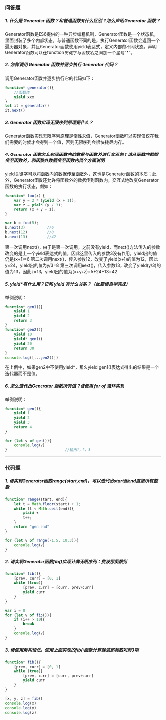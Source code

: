 ### 问答题
##### 1. 什么是 Generator 函数？和普通函数有什么区别？怎么声明 Generator 函数？
Generator函数是ES6提供的一种异步编程机制，Generator函数是一个状态机，里面封装了多个内部状态。与普通函数不同的是，执行Generator函数会返回一个遍历器对象，并且Generator函数使用yield表达式，定义内部的不同状态。声明Generator函数可以在function关键字与函数名之间加一个星号"*"。
##### 2. 怎样调用 Generator 函数并逐步执行 Generator 代码？
调用Generator函数并逐步执行它的代码如下：
```javascript
function* generator(){
    //函数体
    yield xxx
}
let it = generator()
it.next()
```
##### 3. Generator 函数实现无限序列原理是什么？
Generator函数实现无限序列原理是惰性求值，Generator函数可以实现仅仅在我们需要的时候才会得到一个值，否则无限序列会很快耗尽内存。
##### 4. Generator 函数怎么实现函数内的数据与函数外进行交互的？请从函数内数据传至函数外，和函数外数据传至函数内两个方面说明
yield关键字可以将函数内的数据传至函数外，这也是Generator函数的本质；此外，Generator函数还允许将函数外的数据传到函数内，交互式地改变Generator函数的执行状态，例如：
```javascript
function* foo(x) {
    var y = 2 * (yield (x + 1));
    var z = yield (y / 3);
    return (x + y + z);
}

var b = foo(5);
b.next(3)          //6
b.next(12)         //8
b.next(13)         //42
```
第一次调用next()，由于是第一次调用，之前没有yield，而next()方法传入的参数改变的是上一个yield表达式的值，因此这里传入的参数3没有作用，yield出的值仍是(x+1)=6
第二次调用next()，传入参数12，改变了yield(x+1)的值为12，因此y=24，yield出的值为y/3=8
第三次调用next()，传入参数13，改变了yield(y/3)的值为13，因此z=13，yield出的值为(x+y+z)=5+24+13=42
##### 5. yield*有什么用？它和 yield 有什么关系？（此题请自学完成）
举例说明：
```javascript
function* gen1(){
    yield 1
    yield 2
    return 3
}
function* gen2(){
    yield 10
    yield* gen1()
    yield 20
    return 30
}
console.log([...gen2()])
```
在上例中，如果gen2中不使用yield*，那么yield gen1()表达式得出的结果是一个迭代器而不是值。
##### 6. 怎么迭代出Generator 函数所有值？请使用 for of 循环实现
举例说明：
```javascript
function* gen(){
    yield 1
    yield 2
    yield 3
    return 4
}

for (let v of gen()){
    console.log(v)
}                          //输出1，2，3
```


---
### 代码题
##### 1. 请实现Generator函数range(start,end)，可以迭代出start到end直接所有整数
```javascript
function* range(start, end){
    let t = Math.floor(start) + 1;
    while (t < Math.ceil(end)){
        yield t
        t++;
    }
    return "gen end"
}

for (let v of range(-1.5, 10.3)){
    console.log(v)
}
```
##### 2. 请实现Generator函数fib()实现计算无限序列：斐波那契数列
```javascript
function* fib(){
    [prev, curr] = [0, 1]
    while (true){
        [prev, curr] = [curr, prev+curr]
        yield curr
    }
}

var i = 0
for (let v of fib()){
    if (i++ > 10){
        break
    }
    console.log(v)
}
```
##### 3. 请使用解构语法，使用上面实现的fib()函数计算斐波那契数列前3项
```javascript
function* fib(){
    [prev, curr] = [0, 1]
    while (true){
        [prev, curr] = [curr, prev+curr]
        yield curr
    }
}

[x, y, z] = fib()
console.log(x)
console.log(y)
console.log(z)
```